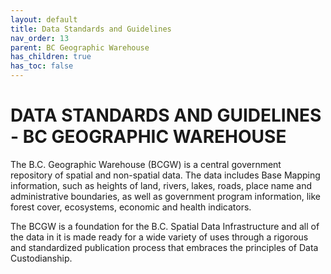 ```yaml
---
layout: default
title: Data Standards and Guidelines
nav_order: 13
parent: BC Geographic Warehouse
has_children: true
has_toc: false
---
```


# DATA STANDARDS AND GUIDELINES - BC GEOGRAPHIC WAREHOUSE

The B.C. Geographic Warehouse (BCGW) is a central government repository of spatial and non-spatial data. The data includes Base Mapping information, such as heights of land, rivers, lakes, roads, place name and administrative boundaries, as well as government program information, like forest cover, ecosystems, economic and health indicators.

The BCGW is a foundation for the B.C. Spatial Data Infrastructure and all of the data in it is made ready for a wide variety of uses through a rigorous and standardized publication process that embraces the principles of Data Custodianship.
